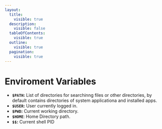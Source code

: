 ```yaml
---
layout:
  title:
    visible: true
  description:
    visible: false
  tableOfContents:
    visible: true
  outline:
    visible: true
  pagination:
    visible: true
---
```


# Enviroment Variables

* **`$PATH`:** List of directories for searchinng files or other directories, by default contains directories of system applicationa and installed apps.
* **`$USER`:** User currently logged in.
* **`$PWD`:** Current working directory.
* **`$HOME`**: Home Directory path.
* **`$$`:** Current shell PID

